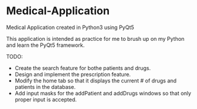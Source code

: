 # Medical-Application
Medical Application created in Python3 using PyQt5

This application is intended as practice for me to brush up on my Python and learn the PyQt5 framework.


TODO:

- Create the search feature for bothe patients and drugs.
- Design and implement the prescription feature.
- Modify the home tab so that it displays the current # of drugs and patients in the database.
- Add input masks for the addPatient and addDrugs windows so that only proper input is accepted.
